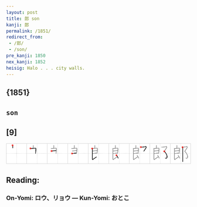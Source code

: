```yaml
---
layout: post
title: 郎 son
kanji: 郎
permalink: /1851/
redirect_from:
 - /郎/
 - /son/
pre_kanji: 1850
nex_kanji: 1852
heisig: Halo . . . city walls.
---
```


## {1851}

## `son`

## [9]

<div class="stroke"><img src="../images/E9838E.png" /></div>

## Reading:

### On-Yomi: ロウ、リョウ &mdash; Kun-Yomi: おとこ
